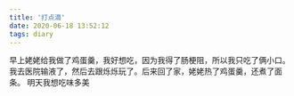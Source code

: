 ```yaml
---
title: '打点滴'
date: 2020-06-18 13:52:12
tags: diary
---
```

早上姥姥给我做了鸡蛋羹，我好想吃，因为我得了肠梗阻，所以我只吃了俩小口。
我去医院输液了，然后去跟烁烁玩了。后来回了家，姥姥热了鸡蛋羹，还煮了面条。
明天我想吃味多美
